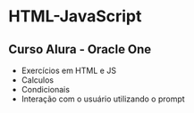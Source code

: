 # HTML-JavaScript
## Curso Alura - Oracle One
- Exercícios em HTML e JS
- Calculos
- Condicionais
- Interação com o usuário utilizando o prompt
